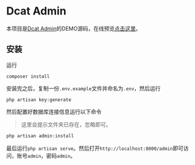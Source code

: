 # Dcat Admin

本项目是[Dcat Admin](https://github.com/jqhph/dcat-admin)的DEMO源码，在线预览[点击这里](https://github.com/jqhph/dcat-admin-demo)。

## 安装

运行
```shell
composer install
```

安装完之后，复制一份`.env.example`文件并命名为`.env`，然后运行
```shell
php artisan key:generate
```

然后配置好数据库连接信息运行以下命令

> 这里会提示文件夹已存在，忽略即可。

```php
php artisan admin:install
```

最后运行`php artisan serve`。然后打开`http://localhost:8000/admin`即可访问，账号`admin`，密码`admin`。



